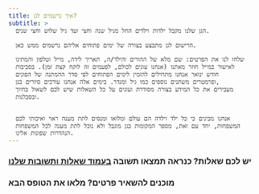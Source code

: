 ```yaml
---
title: איך נרשמים לגן?
subtitle: >
  הגן שלנו מקבל ילדות וילדים החל מגיל שנה וחצי ועד גיל שלוש וחצי שנים. 

  הרישום לגן מתבצע בצורה של ימים פתוחים אליהם נרשמים ממש כאן. 

  שלחו לנו את הפרטים: שם מלא של ההורים והילד/ה, תאריך לידה, מייל וטלפון והמתינו
  לאישור במייל חוזר מאתנו (אנחנו עונים לכולם, לפעמים זה לוקח קצת זמן). בסביבות
  חודש ינואר אנחנו מתחילים להזמין לימים הפתוחים לפי סדר ההמתנה של הפונים
  ופרמטרים משתנים נוספים כמו גיל ומגדר. בימים אלה אנחנו עורכים סיורים בגן,
  מעבירים את כל המידע בצורה מסודרת ועונים על כל השאלות שיש לכם לשאול בחיוך
  ובסבלנות. 


  אנחנו מבינים כי כל ילד וילדה הם עולם ומלואו ומנסים לתת מענה ראוי ואיכותי לכם
  המשפחות, יחד עם זאת, מספר המקומות בגן מוגבל ולא נוכל לתת מענה לכל המשפחות
  הנהדרות שפונות אלינו.
---
```


### יש לכם שאלות? כנראה תמצאו תשובה [בעמוד שאלות ותשובות שלנו](/faq)

### מוכנים להשאיר פרטים? מלאו את הטופס הבא
